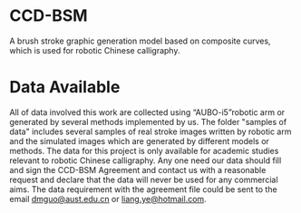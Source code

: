 # CCD-BSM
A brush stroke graphic generation model based on composite curves, which is used for robotic Chinese calligraphy.

# Data Available
All of data involved this work are collected using “AUBO-i5”robotic arm or generated by several methods implemented by us. The folder "samples of data" includes several samples of real stroke images written by robotic arm and the simulated images which are generated by different models or methods. The data for this project is only available for academic studies relevant to robotic Chinese calligraphy. Any one need our data should fill and sign the CCD-BSM Agreement and contact us with a reasonable request and declare that the data will never be used for any commercial aims. The data requirement with the agreement file could be sent to the email dmguo@aust.edu.cn or liang.ye@hotmail.com.
